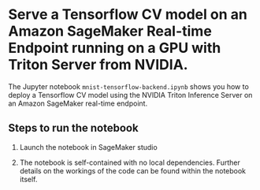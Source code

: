 # Serve a Tensorflow CV model on an Amazon SageMaker Real-time Endpoint running on a GPU with Triton Server from NVIDIA.

The Jupyter notebook `mnist-tensorflow-backend.ipynb` shows you how to deploy a Tensorflow CV model using the NVIDIA Triton Inference Server on an Amazon SageMaker real-time endpoint. 


## Steps to run the notebook

1. Launch the notebook in SageMaker studio 
    
2. The notebook is self-contained with no local dependencies. Further details on the workings of the code can be found within the notebook itself.